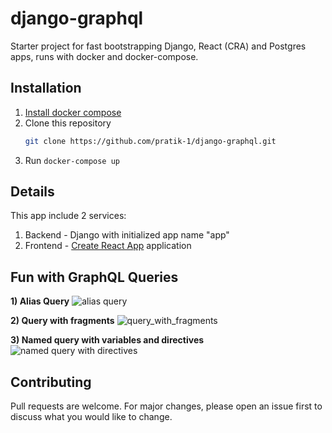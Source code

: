 # django-graphql

Starter project for fast bootstrapping Django, React (CRA) and Postgres apps, runs with docker and docker-compose.

## Installation
1. [Install docker compose](https://docs.docker.com/compose/install/)
2. Clone this repository
   ```bash
   git clone https://github.com/pratik-1/django-graphql.git
   ```
3. Run `docker-compose up`

## Details
This app include 2 services:
1. Backend - Django with initialized app name "app"
2. Frontend - [Create React App](https://github.com/facebook/create-react-app) application

## Fun with GraphQL Queries
**1) Alias Query**
![alias query](https://github.com/pratik-1/django-graphql/assets/37976329/0b0e1e7e-221c-4541-8400-268894900545)

**2) Query with fragments**
![query_with_fragments](https://github.com/pratik-1/django-graphql/assets/37976329/d3c68056-1881-4583-ae45-50d434d9180f)

**3) Named query with variables and directives**
![named query with directives](https://github.com/pratik-1/django-graphql/assets/37976329/f8ec0e38-f817-437a-a05b-9eb9a6c3c419)


## Contributing
Pull requests are welcome. For major changes, please open an issue first to discuss what you would like to change.
